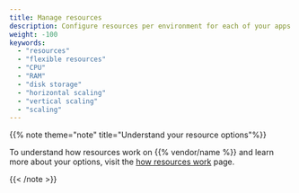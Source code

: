 ```yaml
---
title: Manage resources
description: Configure resources per environment for each of your apps and services.
weight: -100
keywords:
  - "resources"
  - "flexible resources"
  - "CPU"
  - "RAM"
  - "disk storage"
  - "horizontal scaling"
  - "vertical scaling"
  - "scaling"
---
```


{{% note theme="note" title="Understand your resource options"%}}

To understand how resources work on {{% vendor/name %}} and learn more about your options, visit the [how resources work](/manage-resources/how-resources-work.html) page.

{{< /note >}}



